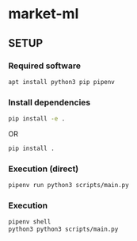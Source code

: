 # market-ml

## SETUP

### Required software
```bash
apt install python3 pip pipenv
```

### Install dependencies
```bash
pip install -e .
```
OR
```bash
pip install .
```

### Execution (direct)
```bash
pipenv run python3 scripts/main.py 
```

### Execution
```bash
pipenv shell
python3 python3 scripts/main.py 
```